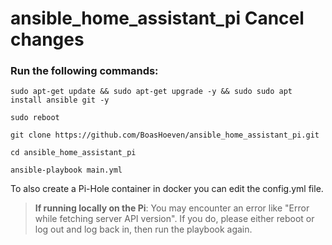 # ansible_home_assistant_pi      Cancel changes


### Run the following commands:

```
sudo apt-get update && sudo apt-get upgrade -y && sudo sudo apt install ansible git -y
```

```
sudo reboot
```

```
git clone https://github.com/BoasHoeven/ansible_home_assistant_pi.git
```

```
cd ansible_home_assistant_pi
```

```
ansible-playbook main.yml
```

To also create a Pi-Hole container in docker you can edit the config.yml file.
<br>
> **If running locally on the Pi**: You may encounter an error like "Error while fetching server API version". If you do, please either reboot or log out and log back in, then run the playbook again.

